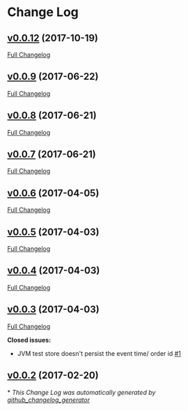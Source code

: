 # Change Log

## [v0.0.12](https://github.com/muoncore/test-event-stores/tree/v0.0.12) (2017-10-19)
[Full Changelog](https://github.com/muoncore/test-event-stores/compare/v0.0.9...v0.0.12)

## [v0.0.9](https://github.com/muoncore/test-event-stores/tree/v0.0.9) (2017-06-22)
[Full Changelog](https://github.com/muoncore/test-event-stores/compare/v0.0.8...v0.0.9)

## [v0.0.8](https://github.com/muoncore/test-event-stores/tree/v0.0.8) (2017-06-21)
[Full Changelog](https://github.com/muoncore/test-event-stores/compare/v0.0.7...v0.0.8)

## [v0.0.7](https://github.com/muoncore/test-event-stores/tree/v0.0.7) (2017-06-21)
[Full Changelog](https://github.com/muoncore/test-event-stores/compare/v0.0.6...v0.0.7)

## [v0.0.6](https://github.com/muoncore/test-event-stores/tree/v0.0.6) (2017-04-05)
[Full Changelog](https://github.com/muoncore/test-event-stores/compare/v0.0.5...v0.0.6)

## [v0.0.5](https://github.com/muoncore/test-event-stores/tree/v0.0.5) (2017-04-03)
[Full Changelog](https://github.com/muoncore/test-event-stores/compare/v0.0.4...v0.0.5)

## [v0.0.4](https://github.com/muoncore/test-event-stores/tree/v0.0.4) (2017-04-03)
[Full Changelog](https://github.com/muoncore/test-event-stores/compare/v0.0.3...v0.0.4)

## [v0.0.3](https://github.com/muoncore/test-event-stores/tree/v0.0.3) (2017-04-03)
[Full Changelog](https://github.com/muoncore/test-event-stores/compare/v0.0.2...v0.0.3)

**Closed issues:**

- JVM test store doesn't persist the event time/ order id [\#1](https://github.com/muoncore/test-event-stores/issues/1)

## [v0.0.2](https://github.com/muoncore/test-event-stores/tree/v0.0.2) (2017-02-20)


\* *This Change Log was automatically generated by [github_changelog_generator](https://github.com/skywinder/Github-Changelog-Generator)*